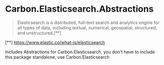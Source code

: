 # Carbon.Elasticsearch.Abstractions

> Elasticsearch is a distributed, full-text search and analytics engine for all types of data, including textual, numerical, geospatial, structured, and unstructured.[**]

[**] https://www.elastic.co/what-is/elasticsearch

Includes Abstractions for Carbon.Elasticsearch, you don't have to include this package standalone, use Carbon.Elasticsearch